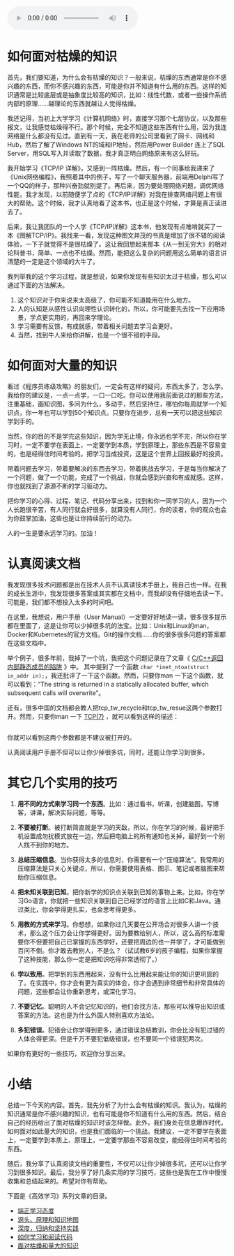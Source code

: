 <audio title="99 _ 高效学习：面对枯燥和量大的知识" src="https://static001.geekbang.org/resource/audio/80/1e/80b3803c703ed1eb79d725f6c4f3801e.mp3" controls="controls"></audio> 
<h1>如何面对枯燥的知识</h1><p>首先，我们要知道，为什么会有枯燥的知识？一般来说，枯燥的东西通常是你不感兴趣的东西，而你不感兴趣的东西，可能是你并不知道有什么用的东西。这样的知识通常是比较底层或是抽象度比较高的知识，比如：线性代数，或者一些操作系统内部的原理……越理论的东西就越让人觉得枯燥。</p><p>我还记得，当初上大学学习《计算机网络》时，直接学习那个七层协议，以及那些报文，让我感觉枯燥得不行。那个时候，完全不知道这些东西有什么用，因为我连网络是什么都没有见过。直到有一天，我在老师的公司里看到了网卡、网线和Hub，然后了解了Windows NT的域和IP地址，然后用Power Builder 连上了SQL Server，用SQL写入并读取了数据，我才真正明白网络原来有这么好玩。</p><p>我开始学习《TCP/IP 详解》，又感到一阵枯燥。然后，有一个同事给我递来了《Unix网络编程》，我照着其中的例子，写了一个聊天服务器，前端用Delphi写了一个QQ的样子，那种兴奋劲就别提了。再后来，因为要处理网络问题，调优网络性能，我才发现，以前随便学了点的《TCP/IP详解》对我在排查网络问题上有很大的帮助。这个时候，我才认真地看了这本书，也正是这个时候，才算是真正读进去了。</p><!-- [[[read_end]]] --><p>后来，我让我团队的一个人学《TCP/IP详解》这本书，他发现有点难啃就买了一本《图解TCP/IP》。我找来一看，发现这种图文并茂的书真是增加了很不错的阅读体验，一下子就觉得不是很枯燥了。这让我回想起来那本《从一到无穷大》的相对论科普书，简单、一点也不枯燥。然而，能把这么复杂的问题用这么简单的语言讲清楚的一定是这个领域的大牛了。</p><p>我列举我的这个学习过程，就是想说，如果你发现有些知识太过于枯燥，那么可以通过下面的方法解决。</p><ol>
<li>这个知识对于你来说来太高级了，你可能不知道能用在什么地方。</li>
<li>人的认知是从感性认识向理性认识转化的，所以，你可能要先去找一下应用场景，学点更实用的，再回来学理论。</li>
<li>学习需要有反馈，有成就感，带着相关问题去学习会更好。</li>
<li>当然，找到牛人来给你讲解，也是一个很不错的手段。</li>
</ol><h1>如何面对大量的知识</h1><p>看过《程序员练级攻略》的朋友们，一定会有这样的疑问，东西太多了，怎么学。我给你的建议是，一点一点学，一口一口吃。你可以使用我前面说过的那些方法，注重基础，画知识图，多问为什么，多动手，然后坚持住，哪怕你每周就学一个知识点，你一年也可以学到50个知识点。只要你在进步，总有一天可以把这些知识学到手的。</p><p>当然，你的目的不是学完这些知识，因为学无止境，你永远也学不完，所以你在学习时，一定不要学在表面上，一定要学到本质，学到原理上，那些东西是不容易变的，也是经得住时间考验的。把学习当成投资，这是这个世界上回报最好的投资。</p><p>带着问题去学习，带着要解决的东西去学习，带着挑战去学习，于是每当你解决了一个问题，做了一个功能，完成了一个挑战，你就会感到兴奋和有成就感。这样，你也就找到了源源不断的学习驱动力。</p><p>把你学习的心得、过程、笔记、代码分享出来，找到和你一同学习的人，因为一个人长跑很辛苦，有人同行就会好很多，就算没有人同行，你的读者，你的观众也会为你鼓掌加油，这些也是让你持续前行的动力。</p><p>人的一生是要永远学习的。加油！</p><h1>认真阅读文档</h1><p>我发现很多技术问题都是出在技术人员不认真读技术手册上，我自己也一样。在我的成长生涯中，我发现很多答案或其实都在文档中，而我却没有仔细地去读一下。可能是，我们都不想投入太多的时间吧。</p><p>在这里，我想说，用户手册（User Manual）一定要好好地读一读，很多很多提示都在里面了，这是让你可以少掉很多坑的法宝。比如：Unix和Linux的man，Docker和Kubernetes的官方文档，Git的操作文档……你的很多很多问题的答案都在这些文档中。</p><p>举个例子，很多年前，我掉了一个坑，我把这个问题记录在了文章《 <a href="https://blog.csdn.net/haoel/article/details/1388498">C/C++返回内部静态成员的陷阱</a> 》中。 其中提到了一个函数 <code>char *inet_ntoa(struct in_addr in);</code>，我还批评了一下这个函数。然而，只要你man 一下这个函数，就可以看到：“The string is returned in a statically allocated buffer, which subsequent calls will overwrite”。</p><p>还有，很多中国的文档都会教人把tcp_tw_recycle和tcp_tw_resue这两个参数打开。然而，只要你man 一下 <a href="http://man7.org/linux/man-pages/man7/tcp.7.html">TCP(7)</a> ，就可以看到这样的描述：</p><p><img src="https://static001.geekbang.org/resource/image/63/29/6380f606c4a66bb0a869c19b8ea1ad29.png" alt=""></p><p>你就可以看到这两个参数都是不建议被打开的。</p><p>认真阅读用户手册不但可以让你少掉很多坑，同时，还能让你学习到很多。</p><h1>其它几个实用的技巧</h1><ol>
<li>
<p><strong>用不同的方式来学习同一个东西</strong>。比如：通过看书，听课，创建脑图，写博客，讲课，解决实际问题，等等。</p>
</li>
<li>
<p><strong>不要被打断</strong>。被打断简直就是学习的天敌，所以，你在学习的时候，最好把手机设置成勿扰模式放在一边，然后把电脑上的所有通知也关掉，最好到一个别人找不到你的地方。</p>
</li>
<li>
<p><strong>总结压缩信息</strong>。当你获得太多的信息时，你需要有一个“压缩算法”。我常用的压缩算法是只关心关键点，所以，你需要使用表格、图示、笔记或者脑图来帮助你压缩信息。</p>
</li>
<li>
<p><strong>把未知关联到已知</strong>。把你新学的知识点关联到已知的事物上来。比如，你在学习Go语言，你就把一些知识关联到自己已经学过的语言上比如C和Java。通过类比，你会学得更扎实，也会思考得更多。</p>
</li>
<li>
<p><strong>用教的方式来学习</strong>。你想想，如果你过几天要在公开场合对很多人讲一个技术，那么这个压力会让你学得更好。因为要教给别人，所以，这么高的标准需要你不但要把自己已掌握的东西学好，还要把周边的也一并学了，才可能做到百问不倒。你才敢去教别人，不是么？（试试教6岁的孩子编程，如果你掌握了这种技能，那么你一定是把知识吃得非常透彻了。）</p>
</li>
<li>
<p><strong>学以致用</strong>。把学到的东西用起来，没有什么比用起来能让你的知识更巩固的了。在实践中，你才会有更为真实的体会，你才会遇到非常细节和非常具体的问题，这些都会让你重新思考，或深化学习。</p>
</li>
<li>
<p><strong>不要记忆</strong>。聪明的人不会记忆知识的，他们会找方法，那些可以推导出知识或答案的方法。这也是为什么外国人特别喜欢方法论。</p>
</li>
<li>
<p><strong>多犯错误</strong>。犯错会让你学得到更多，通过错误总结教训，你会比没有犯过错的人体会得更深。但是千万不要犯低级错误，也不要同一个错误犯两次。</p>
</li>
</ol><p>如果你有更好的一些技巧，欢迎你分享出来。</p><h1>小结</h1><p>总结一下今天的内容。首先，我先分析了为什么会有枯燥的知识。我认为，枯燥的知识通常是你不感兴趣的知识，也有可能是你不知道有什么用的东西。然后，结合自己的经历给出了面对枯燥的知识时该怎样做。此外，我们身处在信息爆炸时代，如何面对如此量大的知识，也是我们面临的一个挑战。我建议，一定不要学在表面上，一定要学到本质上、原理上，一定要学那些不容易改变，能经得住时间考验的东西。</p><p>随后，我分享了认真阅读文档的重要性，不仅可以让你少掉很多坑，还可以让你学习到很多知识。最后，我分享了好几条实用的学习技巧，这些也是我在工作中慢慢收集和总结起来的。希望对你有帮助。</p><p>下面是《高效学习》系列文章的目录。</p><ul>
<li><a href="https://time.geekbang.org/column/article/14271">端正学习态度</a></li>
<li><a href="https://time.geekbang.org/column/article/14321">源头、原理和知识地图</a></li>
<li><a href="https://time.geekbang.org/column/article/14360">深度，归纳和坚持实践</a></li>
<li><a href="https://time.geekbang.org/column/article/14380">如何学习和阅读代码</a></li>
<li><a href="https://time.geekbang.org/column/article/14389">面对枯燥和量大的知识</a></li>
</ul><p></p>